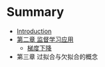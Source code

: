 # Summary

* [Introduction](README.md)
* [第二章 监督学习应用](chapter1.md)
  * [梯度下降](chapter1/ti-du-xia-jiang.md)
* 第三章 过拟合与欠拟合的概念

